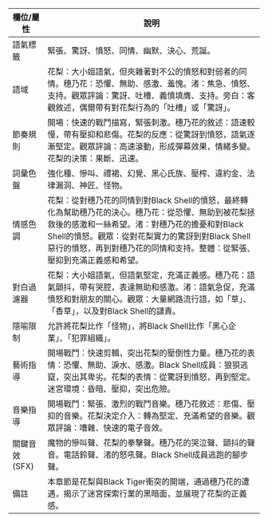 | 欄位/屬性 | 說明 |
|---|---|
| 語氣標籤 | 緊張、驚訝、憤怒、同情、幽默、決心、荒誕。 |
| 語域 | 花梨：大小姐語氣，但夾雜著對不公的憤怒和對弱者的同情。穗乃花：恐懼、無助、感激、羞愧。渚：焦急、憤怒、支持。觀眾評論：驚訝、吐槽、義憤填膺、支持。旁白：客觀敘述，偶爾帶有對花梨行為的「吐槽」或「驚訝」。 |
| 節奏規則 | 開場：快速的戰鬥描寫，緊張刺激。穗乃花的敘述：語速較慢，帶有壓抑和悲傷。花梨的反應：從驚訝到憤怒，語氣逐漸堅定。觀眾評論：高速滾動，形成彈幕效果，情緒多變。花梨的決策：果斷、迅速。 |
| 詞彙色盤 | 強化種、慘叫、禮裙、幻覺、黑心氏族、壓榨、違約金、法律漏洞、神匠、怪物。 |
| 情感色調 | 花梨：從對穗乃花的同情到對Black Shell的憤怒，最終轉化為幫助穗乃花的決心。穗乃花：從恐懼、無助到被花梨拯救後的感激和一絲希望。渚：對穗乃花的擔憂和對Black Shell的憤怒。觀眾：從對花梨實力的驚訝到對Black Shell惡行的憤怒，再到對穗乃花的同情和支持。整體：從緊張、壓抑到充滿正義感和希望。 |
| 對白過濾器 | 花梨：大小姐語氣，但語氣堅定，充滿正義感。穗乃花：語氣顫抖，帶有哭腔，表達無助和感激。渚：語氣急促，充滿憤怒和對朋友的關心。觀眾：大量網路流行語，如「草」、「香草」，以及對Black Shell的譴責。 |
| 隱喻限制 | 允許將花梨比作「怪物」，將Black Shell比作「黑心企業」、「犯罪組織」。 |
| 藝術指導 | 開場戰鬥：快速剪輯，突出花梨的壓倒性力量。穗乃花的表情：恐懼、無助、淚水、感激。Black Shell成員：狼狽逃竄，突出其卑劣。花梨的表情：從驚訝到憤怒，再到堅定。迷宮環境：昏暗、壓抑，突出危險。 |
| 音樂指導 | 開場戰鬥：緊張、激烈的戰鬥音樂。穗乃花敘述：悲傷、壓抑的音樂。花梨決定介入：轉為堅定、充滿希望的音樂。觀眾評論：嘈雜、快速的電子音效。 |
| 關鍵音效 (SFX) | 魔物的慘叫聲、花梨的拳擊聲。穗乃花的哭泣聲、顫抖的聲音。電話鈴聲、渚的怒吼聲。Black Shell成員逃跑的腳步聲。 |
| 備註 | 本章節是花梨與Black Tiger衝突的開端，通過穗乃花的遭遇，揭示了迷宮探索行業的黑暗面，並展現了花梨的正義感。 |
